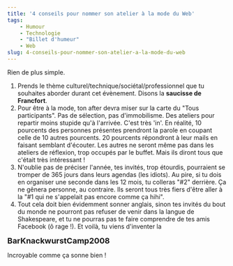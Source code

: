 ```yaml
---
title: '4 conseils pour nommer son atelier à la mode du Web'
tags:
    - Humour
    - Technologie
    - "Billet d'humeur"
    - Web
slug: 4-conseils-pour-nommer-son-atelier-a-la-mode-du-web
---
```


Rien de plus simple.

1.  Prends le thème culturel/technique/sociétal/professionnel que tu souhaites
    aborder durant cet évènement. Disons la **saucisse de Francfort**.
2.  Pour être à la mode, ton after devra miser sur la carte du "Tous
    participants". Pas de sélection, pas d'immobilisme. Des ateliers pour
    repartir moins stupide qu'à l'arrivée. C'est très 'in'. En réalité, 10
    pourcents des personnes présentes prendront la parole en coupant celle de 10
    autres pourcents. 20 pourcents répondront à leur mails en faisant semblant
    d'écouter. Les autres ne seront même pas dans les ateliers de réflexion,
    trop occupés par le buffet. Mais ils diront tous que c'était très
    intéressant !
3.  N'oublie pas de préciser l'année, tes invités, trop étourdis, pourraient se
    tromper de 365 jours dans leurs agendas (les idiots). Au pire, si tu dois en
    organiser une seconde dans les 12 mois, tu colleras "#2" derrière. Ça ne
    gênera personne, au contraire. Ils seront tous très fiers d'être aller à la
    "#1 qui ne s'appelait pas encore comme ça hihi".
4.  Tout cela doit bien évidemment sonner anglais, sinon tes invités du bout du
    monde ne pourront pas refuser de venir dans la langue de Shakespeare, et tu
    ne pourras pas te faire comprendre de tes amis Facebook (ô rage !). Et
    voilà, tu viens d'inventer la

<span style="font-size: large">**BarKnackwurstCamp2008**</span>

Incroyable comme ça sonne bien !

